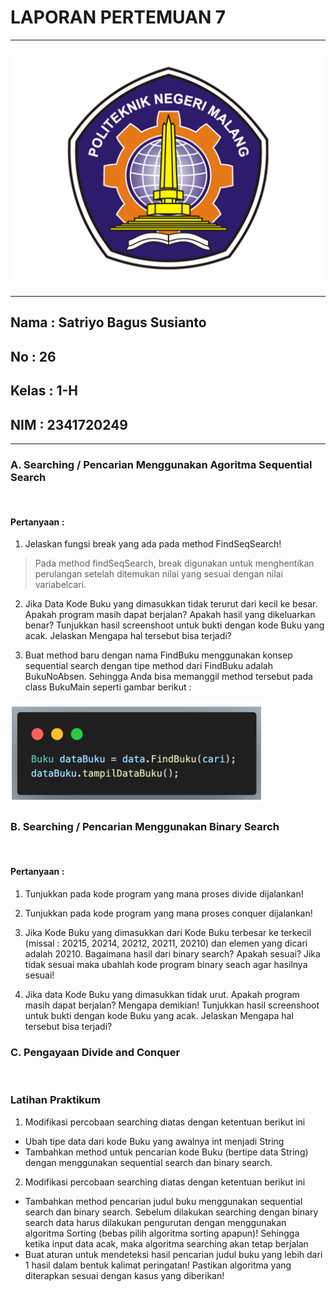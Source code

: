 # **LAPORAN PERTEMUAN 7**

---

<img src = "image-1.png">

---

## Nama    : Satriyo Bagus Susianto
## No      : 26
## Kelas   : 1-H
## NIM     : 2341720249

---

### A. Searching / Pencarian Menggunakan Agoritma Sequential Search

<img src = "">

#### Pertanyaan :
1. Jelaskan fungsi break yang ada pada method FindSeqSearch!
> Pada method findSeqSearch, break digunakan untuk menghentikan perulangan setelah ditemukan nilai yang sesuai dengan nilai variabelcari.

2. Jika Data Kode Buku yang dimasukkan tidak terurut dari kecil ke besar. Apakah program masih
dapat berjalan? Apakah hasil yang dikeluarkan benar? Tunjukkan hasil screenshoot untuk bukti
dengan kode Buku yang acak. Jelaskan Mengapa hal tersebut bisa terjadi?

3. Buat method baru dengan nama FindBuku menggunakan konsep sequential search dengan tipe
method dari FindBuku adalah BukuNoAbsen. Sehingga Anda bisa memanggil method
tersebut pada class BukuMain seperti gambar berikut :
<img src = "image.png">

### B. Searching / Pencarian Menggunakan Binary Search

<img src = "">

#### Pertanyaan :
1. Tunjukkan pada kode program yang mana proses divide dijalankan!

2. Tunjukkan pada kode program yang mana proses conquer dijalankan!

3. Jika Kode Buku yang dimasukkan dari Kode Buku terbesar ke terkecil (missal : 20215, 20214,
20212, 20211, 20210) dan elemen yang dicari adalah 20210. Bagaimana hasil dari binary search?
Apakah sesuai? Jika tidak sesuai maka ubahlah kode program binary seach agar hasilnya sesuai!

4. Jika data Kode Buku yang dimasukkan tidak urut. Apakah program masih dapat berjalan? Mengapa
demikian! Tunjukkan hasil screenshoot untuk bukti dengan kode Buku yang acak. Jelaskan
Mengapa hal tersebut bisa terjadi?

### C. Pengayaan Divide and Conquer

<img src = "">

### Latihan Praktikum
1. Modifikasi percobaan searching diatas dengan ketentuan berikut ini
- Ubah tipe data dari kode Buku yang awalnya int menjadi String
- Tambahkan method untuk pencarian kode Buku (bertipe data String) dengan menggunakan
sequential search dan binary search.

2. Modifikasi percobaan searching diatas dengan ketentuan berikut ini
- Tambahkan method pencarian judul buku menggunakan sequential search dan binary
search. Sebelum dilakukan searching dengan binary search data harus dilakukan pengurutan
dengan menggunakan algoritma Sorting (bebas pilih algoritma sorting apapun)! Sehingga
ketika input data acak, maka algoritma searching akan tetap berjalan
- Buat aturan untuk mendeteksi hasil pencarian judul buku yang lebih dari 1 hasil dalam
bentuk kalimat peringatan! Pastikan algoritma yang diterapkan sesuai dengan kasus yang
diberikan!